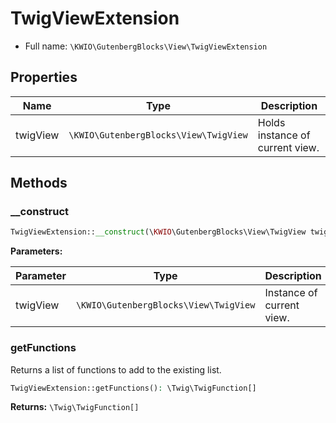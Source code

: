 # TwigViewExtension





* Full name: `\KWIO\GutenbergBlocks\View\TwigViewExtension`



## Properties

| Name | Type | Description |
|------|------|-------------|
| twigView | `\KWIO\GutenbergBlocks\View\TwigView` | Holds instance of current view.  |

## Methods
### __construct 




```php
TwigViewExtension::__construct(\KWIO\GutenbergBlocks\View\TwigView twigView)
```


**Parameters:**

| Parameter | Type | Description |
|-----------|------|-------------|
| twigView | `\KWIO\GutenbergBlocks\View\TwigView` | Instance of current view. |



### getFunctions 
Returns a list of functions to add to the existing list.



```php
TwigViewExtension::getFunctions(): \Twig\TwigFunction[]
```



**Returns:** `\Twig\TwigFunction[]` 
